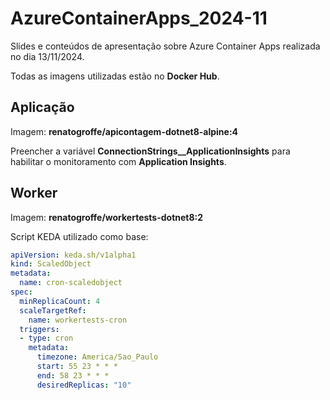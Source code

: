 # AzureContainerApps_2024-11

Slides e conteúdos de apresentação sobre Azure Container Apps realizada no dia 13/11/2024.

Todas as imagens utilizadas estão no **Docker Hub**.

## Aplicação 

Imagem: **renatogroffe/apicontagem-dotnet8-alpine:4**

Preencher a variável **ConnectionStrings__ApplicationInsights** para habilitar o monitoramento com **Application Insights**.

## Worker

Imagem: **renatogroffe/workertests-dotnet8:2**

Script KEDA utilizado como base:

```yaml
apiVersion: keda.sh/v1alpha1
kind: ScaledObject
metadata:
  name: cron-scaledobject
spec:
  minReplicaCount: 4
  scaleTargetRef:
    name: workertests-cron
  triggers:
  - type: cron
    metadata:
      timezone: America/Sao_Paulo
      start: 55 23 * * *
      end: 58 23 * * *
      desiredReplicas: "10"
```
